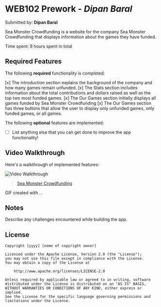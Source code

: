 # WEB102 Prework - *Dipan Baral*

Submitted by: **Dipan Baral**

Sea Monster Crowdfunding is a website for the company Sea Monster Crowdfunding that displays information about the games they have funded.

Time spent: 9 hours spent in total

## Required Features

The following **required** functionality is completed:

 [x] The introduction section explains the background of the company and how many games remain unfunded.
 [x] The Stats section includes information about the total contributions and dollars raised as well as the top two most funded games.
 [x] The Our Games section initially displays all games funded by Sea Monster Crowdfunding
 [x] The Our Games section has three buttons that allow the user to display only unfunded games, only funded games, or all games.

The following **optional** features are implemented:

* [ ] List anything else that you can get done to improve the app functionality!

## Video Walkthrough

Here's a walkthrough of implemented features:

<img src='https://imgur.com/gallery/sea-monster-crowdfunding-AFDcOKn' title='Video Walkthrough' width='' alt='Video Walkthrough' />
<blockquote class="imgur-embed-pub" lang="en" data-id="a/AFDcOKn"  ><a href="//imgur.com/a/AFDcOKn">Sea Monster Crowdfunding</a></blockquote><script async src="//s.imgur.com/min/embed.js" charset="utf-8"></script>

<!-- Replace this with whatever GIF tool you used! -->
GIF created with ...  
<!-- Recommended tools:
[Kap](https://getkap.co/) for macOS
[ScreenToGif](https://www.screentogif.com/) for Windows
[peek](https://github.com/phw/peek) for Linux. -->

## Notes

Describe any challenges encountered while building the app.

## License

    Copyright [yyyy] [name of copyright owner]

    Licensed under the Apache License, Version 2.0 (the "License");
    you may not use this file except in compliance with the License.
    You may obtain a copy of the License at

        http://www.apache.org/licenses/LICENSE-2.0

    Unless required by applicable law or agreed to in writing, software
    distributed under the License is distributed on an "AS IS" BASIS,
    WITHOUT WARRANTIES OR CONDITIONS OF ANY KIND, either express or implied.
    See the License for the specific language governing permissions and
    limitations under the License.
